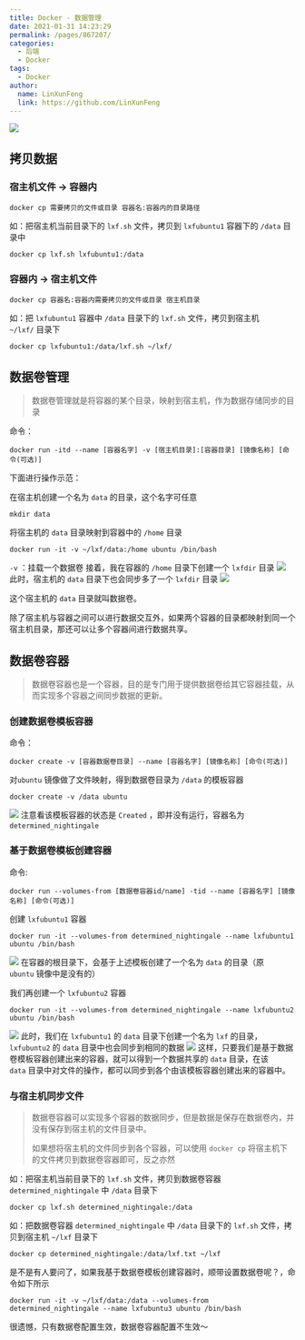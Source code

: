 ```yaml
---
title: Docker - 数据管理
date: 2021-01-31 14:23:29
permalink: /pages/867207/
categories: 
  - 后端
  - Docker
tags: 
  - Docker
author: 
  name: LinXunFeng
  link: https://github.com/LinXunFeng
---
```


![](https://cdn.jsdelivr.net/gh/FullStackAction/PicBed@resource/image/20210131145525.jpeg)


## 拷贝数据


### 宿主机文件 -> 容器内
```shell
docker cp 需要拷贝的文件或目录 容器名:容器内的目录路径
```
如：把宿主机当前目录下的 `lxf.sh` 文件，拷贝到  `lxfubuntu1` 容器下的 `/data` 目录中
```shell
docker cp lxf.sh lxfubuntu1:/data
```
### 容器内 -> 宿主机文件 
```shell
docker cp 容器名:容器内需要拷贝的文件或目录 宿主机目录  
```
如：把 `lxfubuntu1` 容器中 `/data` 目录下的 `lxf.sh` 文件，拷贝到宿主机 `~/lxf/` 目录下
```shell
docker cp lxfubuntu1:/data/lxf.sh ~/lxf/
```


## 数据卷管理

> 数据卷管理就是将容器的某个目录，映射到宿主机，作为数据存储同步的目录

命令：
```shell
docker run -itd --name [容器名字] -v [宿主机目录]:[容器目录] [镜像名称] [命令(可选)]
```
下面进行操作示范：


在宿主机创建一个名为 `data` 的目录，这个名字可任意
```shell
mkdir data
```
将宿主机的 `data` 目录映射到容器中的 `/home` 目录
```shell
docker run -it -v ~/lxf/data:/home ubuntu /bin/bash
```
`-v` ：挂载一个数据卷
接着，我在容器的 `/home` 目录下创建一个 `lxfdir` 目录
![](https://cdn.jsdelivr.net/gh/FullStackAction/PicBed@resource/image/20210131143655.png)
此时，宿主机的 `data` 目录下也会同步多了一个 `lxfdir` 目录
![](https://cdn.jsdelivr.net/gh/FullStackAction/PicBed@resource/image/20210131143708.png)

这个宿主机的 `data` 目录就叫数据卷。

除了宿主机与容器之间可以进行数据交互外，如果两个容器的目录都映射到同一个宿主机目录，那还可以让多个容器间进行数据共享。

## 数据卷容器
> 数据卷容器也是一个容器，目的是专门用于提供数据卷给其它容器挂载，从而实现多个容器之间同步数据的更新。

### 创建数据卷模板容器
命令：
```shell
docker create -v [容器数据卷目录] --name [容器名字] [镜像名称] [命令(可选)]
```
对`ubuntu` 镜像做了文件映射，得到数据卷目录为 `/data` 的模板容器
```shell
docker create -v /data ubuntu
```
![](https://cdn.jsdelivr.net/gh/FullStackAction/PicBed@resource/image/20210131143736.png)
注意看该模板容器的状态是 `Created` ，即并没有运行，容器名为  `determined_nightingale`  


### 基于数据卷模板创建容器


命令:
```shell
docker run --volumes-from [数据卷容器id/name] -tid --name [容器名字] [镜像名称] [命令(可选)]
```
创建 `lxfubuntu1` 容器
```shell
docker run -it --volumes-from determined_nightingale --name lxfubuntu1 ubuntu /bin/bash
```
![](https://cdn.jsdelivr.net/gh/FullStackAction/PicBed@resource/image/20210131143750.png)
在容器的根目录下，会基于上述模板创建了一个名为 `data` 的目录（原 `ubuntu` 镜像中是没有的）


我们再创建一个 `lxfubuntu2` 容器
```shell
docker run -it --volumes-from determined_nightingale --name lxfubuntu2 ubuntu /bin/bash
```
![](https://cdn.jsdelivr.net/gh/FullStackAction/PicBed@resource/image/20210131143805.png)
此时，我们在 `lxfubuntu1` 的 `data` 目录下创建一个名为 `lxf` 的目录， `lxfubuntu2` 的 `data` 目录中也会同步到相同的数据
![](https://cdn.jsdelivr.net/gh/FullStackAction/PicBed@resource/image/20210131143817.png)
这样，只要我们是基于数据卷模板容器创建出来的容器，就可以得到一个数据共享的 `data` 目录，在该 `data` 目录中对文件的操作，都可以同步到各个由该模板容器创建出来的容器中。


### 与宿主机同步文件
>  数据卷容器可以实现多个容器的数据同步，但是数据是保存在数据卷内，并没有保存到宿主机的文件目录中。
>
> 如果想将宿主机的文件同步到各个容器，可以使用 `docker cp` 将宿主机下的文件拷贝到数据卷容器即可，反之亦然


如：把宿主机当前目录下的 `lxf.sh` 文件，拷贝到数据卷容器 `determined_nightingale` 中 `/data` 目录下
```shell
docker cp lxf.sh determined_nightingale:/data
```
如：把数据卷容器 `determined_nightingale` 中 `/data` 目录下的 `lxf.sh` 文件，拷贝到宿主机 `~/lxf` 目录下
```shell
docker cp determined_nightingale:/data/lxf.txt ~/lxf
```
是不是有人要问了，如果我基于数据卷模板创建容器时，顺带设置数据卷呢？，命令如下所示
```shell
docker run -it -v ~/lxf/data:/data --volumes-from determined_nightingale --name lxfubuntu3 ubuntu /bin/bash
```
很遗憾，只有数据卷配置生效，数据卷容器配置不生效～